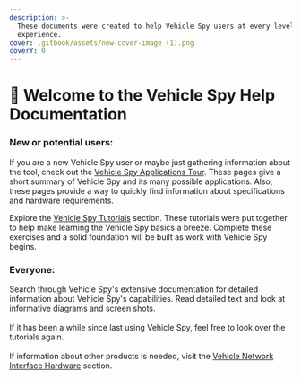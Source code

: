 ```yaml
---
description: >-
  These documents were created to help Vehicle Spy users at every level of
  experience.
cover: .gitbook/assets/new-cover-image (1).png
coverY: 0
---
```


# 🚗 Welcome to the Vehicle Spy Help Documentation

### New or potential users:

If you are a new Vehicle Spy user or maybe just gathering information about the tool, check out the [Vehicle Spy Applications Tour](vehicle-spy-introduction/vehicle-spy-overview/vehicle-spy-tour/vehicle-spy-tour-1-bus-monitor.md). These pages give a short summary of Vehicle Spy and its many possible applications. Also, these pages provide a way to quickly find information about specifications and hardware requirements.

Explore the [Vehicle Spy Tutorials](vehicle-spy-tutorials/) section. These tutorials were put together to help make learning the Vehicle Spy basics a breeze. Complete these exercises and a solid foundation will be built as work with Vehicle Spy begins.

### Everyone:

Search through Vehicle Spy's extensive documentation for detailed information about Vehicle Spy's capabilities. Read detailed text and look at informative diagrams and screen shots.\
\
If it has been a while since last using Vehicle Spy, feel free to look over the tutorials again.\
\
If information about other products is needed, visit the [Vehicle Network Interface Hardware](vehicle-network-interface-hardware/) section.
